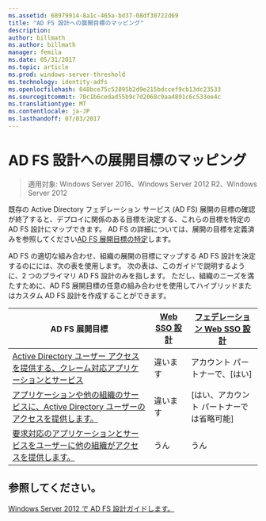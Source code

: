 ```yaml
---
ms.assetid: 68979914-8a1c-465a-bd37-08df30722d69
title: "AD FS 設計への展開目標のマッピング"
description: 
author: billmath
ms.author: billmath
manager: femila
ms.date: 05/31/2017
ms.topic: article
ms.prod: windows-server-threshold
ms.technology: identity-adfs
ms.openlocfilehash: 048bce75c52895b2d9e215bdccef9cb13dc23533
ms.sourcegitcommit: 70c1b6cedad55b9c7d2068c9aa4891c6c533ee4c
ms.translationtype: MT
ms.contentlocale: ja-JP
ms.lasthandoff: 07/03/2017
---
```

# <a name="mapping-your-deployment-goals-to-an-ad-fs-design"></a>AD FS 設計への展開目標のマッピング

>適用対象: Windows Server 2016、Windows Server 2012 R2、Windows Server 2012

既存の Active Directory フェデレーション サービス \(AD FS\) 展開の目標の確認が終了すると、デプロイに関係のある目標を決定する、これらの目標を特定の AD FS 設計にマップできます。 AD FS の詳細については、展開の目標を定義済みを参照してください[AD FS 展開目標の特定](Identifying-Your-AD-FS-Deployment-Goals.md)します。  
  
AD FS の適切な組み合わせ、組織の展開の目標にマップする AD FS 設計を決定するのにには、次の表を使用します。 次の表は、このガイドで説明するように、2 つのプライマリ AD FS 設計のみを指します。 ただし、組織のニーズを満たすために、AD FS 展開目標の任意の組み合わせを使用してハイブリッドまたはカスタム AD FS 設計を作成することができます。  
  
|AD FS 展開目標|[Web SSO 設計](Web-SSO-Design.md)|[フェデレーション Web SSO 設計](Federated-Web-SSO-Design.md)|  
|---------------------------------------------------------------------------|----------------------------------------------------------------------------------|--------------------------------------------------------------------------------------------|  
|[Active Directory ユーザー アクセスを提供する、クレーム対応アプリケーションとサービス](Provide-Your-Active-Directory-Users-Access-to-Your-Claims-Aware-Applications-and-Services.md)|違います|アカウント パートナーで、[はい]|  
|[アプリケーションや他の組織のサービスに、Active Directory ユーザーのアクセスを提供します。](Provide-Your-Active-Directory-Users-Access-to-the-Applications-and-Services-of-Other-Organizations.md)|違います|[はい、アカウント パートナーでは省略可能]|  
|[要求対応のアプリケーションとサービスをユーザーに他の組織がアクセスを提供します。](Provide-Users-in-Another-Organization-Access-to-Your-Claims-Aware-Applications-and-Services.md)|うん|うん|  

## <a name="see-also"></a>参照してください。
[Windows Server 2012 で AD FS 設計ガイドします。](AD-FS-Design-Guide-in-Windows-Server-2012.md)
  

